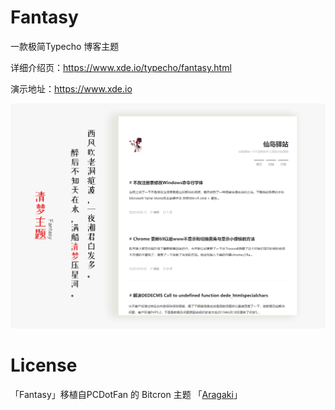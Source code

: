 # Fantasy
一款极简Typecho 博客主题

详细介绍页：https://www.xde.io/typecho/fantasy.html

演示地址：https://www.xde.io

![screenshot](screenshot.png)

# License


「Fantasy」移植自PCDotFan 的 Bitcron 主题 「[Aragaki](https://github.com/pcdotfan/Aragaki)」
